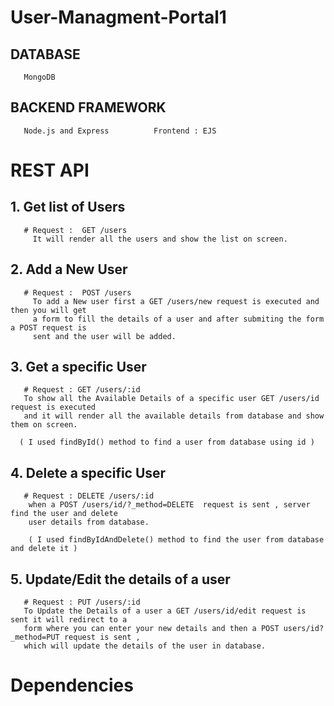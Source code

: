 # User-Managment-Portal1

## DATABASE
       MongoDB
## BACKEND FRAMEWORK
       Node.js and Express          Frontend : EJS

# REST API
  
 ## 1. Get list of Users
       # Request :  GET /users
         It will render all the users and show the list on screen.
         
 ## 2. Add a New User
       # Request :  POST /users
         To add a New user first a GET /users/new request is executed and then you will get 
         a form to fill the details of a user and after submiting the form a POST request is 
         sent and the user will be added. 
         
 ## 3. Get a specific User
       # Request : GET /users/:id
       To show all the Available Details of a specific user GET /users/id request is executed 
       and it will render all the available details from database and show them on screen.
      
      ( I used findById() method to find a user from database using id )
 
 ## 4. Delete a specific User 
       # Request : DELETE /users/:id
        when a POST /users/id/?_method=DELETE  request is sent , server find the user and delete
        user details from database.
        
        ( I used findByIdAndDelete() method to find the user from database and delete it )
       
 
 ## 5. Update/Edit the details of a user
       # Request : PUT /users/:id
       To Update the Details of a user a GET /users/id/edit request is sent it will redirect to a 
       form where you can enter your new details and then a POST users/id?_method=PUT request is sent ,
       which will update the details of the user in database.
 
 # Dependencies
